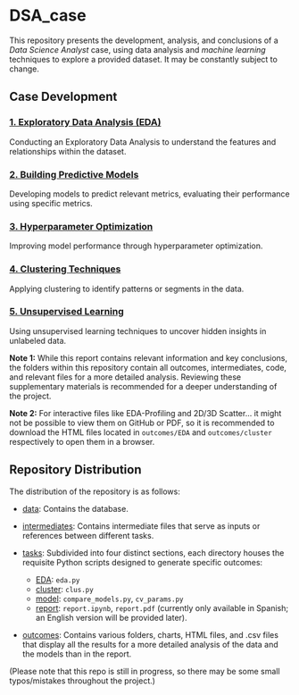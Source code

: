 # DSA_case
This repository presents the development, analysis, and conclusions of a *Data Science Analyst* case, using data analysis and *machine learning* techniques to explore a provided dataset. It may be constantly subject to change.

## Case Development

### [1. Exploratory Data Analysis (EDA)](justo_bcase/tasks/EDA/)

Conducting an Exploratory Data Analysis to understand the features and relationships within the dataset.

### [2. Building Predictive Models](justo_bcase/tasks/model)

Developing models to predict relevant metrics, evaluating their performance using specific metrics.

### [3. Hyperparameter Optimization](justo_bcase/tasks/model)

Improving model performance through hyperparameter optimization.

### [4. Clustering Techniques](justo_bcase/tasks/cluster)

Applying clustering to identify patterns or segments in the data.

### [5. Unsupervised Learning](justo_bcase/tasks/report)

Using unsupervised learning techniques to uncover hidden insights in unlabeled data.

**Note 1:** While this report contains relevant information and key conclusions, the folders within this repository contain all outcomes, intermediates, code, and relevant files for a more detailed analysis. Reviewing these supplementary materials is recommended for a deeper understanding of the project.

**Note 2:** For interactive files like EDA-Profiling and 2D/3D Scatter... it might not be possible to view them on GitHub or PDF, so it is recommended to download the HTML files located in `outcomes/EDA` and `outcomes/cluster` respectively to open them in a browser.

## Repository Distribution

The distribution of the repository is as follows:

- [data](justo_bcase/data): Contains the database.

- [intermediates](justo_bcase/intermediates): Contains intermediate files that serve as inputs or references between different tasks.

- [tasks](justo_bcase/tasks): Subdivided into four distinct sections, each directory houses the requisite Python scripts designed to generate specific outcomes:
    - [EDA](justo_bcase/tasks/EDA): `eda.py`
    - [cluster](justo_bcase/tasks/cluster): `clus.py`
    - [model](justo_bcase/tasks/model): `compare_models.py`, `cv_params.py`
    - [report](justo_bcase/tasks/report): `report.ipynb`, `report.pdf` (currently only available in Spanish; an English version will be provided later).

- [outcomes](justo_bcase/outcomes): Contains various folders, charts, HTML files, and .csv files that display all the results for a more detailed analysis of the data and the models than in the report.

(Please note that this repo is still in progress, so there may be some small typos/mistakes throughout the project.)
